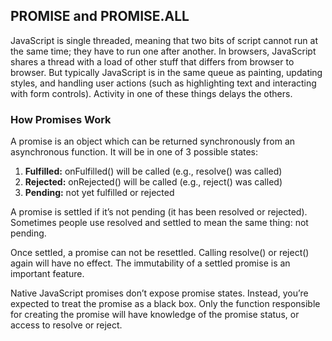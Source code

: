 ## PROMISE and PROMISE.ALL

JavaScript is single threaded, meaning that two bits of script cannot run at the same time; they have to run one after another. In browsers, JavaScript shares a thread with a load of other stuff that differs from browser to browser. But typically JavaScript is in the same queue as painting, updating styles, and handling user actions (such as highlighting text and interacting with form controls). Activity in one of these things delays the others.

### How Promises Work

A promise is an object which can be returned synchronously from an asynchronous function. It will be in one of 3 possible states:

1. **Fulfilled:** onFulfilled() will be called (e.g., resolve() was called)
2. **Rejected:** onRejected() will be called (e.g., reject() was called)
3. **Pending:** not yet fulfilled or rejected

A promise is settled if it’s not pending (it has been resolved or rejected). Sometimes people use resolved and settled to mean the same thing: not pending.

Once settled, a promise can not be resettled. Calling resolve() or reject() again will have no effect. The immutability of a settled promise is an important feature.

Native JavaScript promises don’t expose promise states. Instead, you’re expected to treat the promise as a black box. Only the function responsible for creating the promise will have knowledge of the promise status, or access to resolve or reject.
